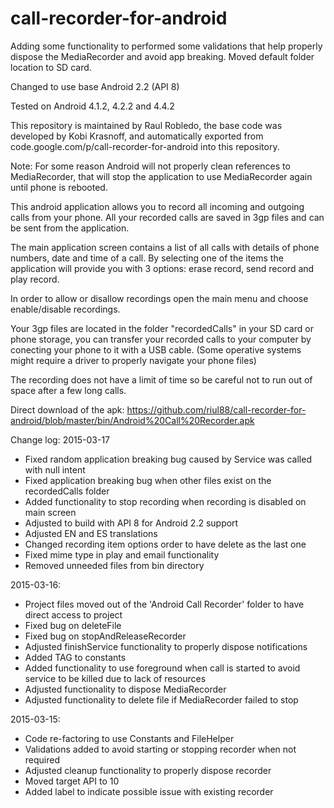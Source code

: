 # call-recorder-for-android

Adding some functionality to performed some validations that help properly dispose the MediaRecorder and avoid app breaking. Moved default folder location to SD card.

Changed to use base Android 2.2 (API 8)

Tested on Android 4.1.2, 4.2.2 and 4.4.2

This repository is maintained by Raul Robledo, the base code was developed by Kobi Krasnoff, and automatically exported from code.google.com/p/call-recorder-for-android into this repository.

Note: For some reason Android will not properly clean references to MediaRecorder, that will stop the application to use MediaRecorder again until phone is rebooted.

This android application allows you to record all incoming and outgoing calls from your phone. All your recorded calls are saved in 3gp files and can be sent from the application.

The main application screen contains a list of all calls with details of phone numbers, date and time of a call. By selecting one of the items the application will provide you with 3 options: erase record, send record and play record.

In order to allow or disallow recordings open the main menu and choose enable/disable recordings.

Your 3gp files are located in the folder "recordedCalls" in your SD card or phone storage, you can transfer your recorded calls to your computer by conecting your phone to it with a USB cable. (Some operative systems might require a driver to properly navigate your phone files)

The recording does not have a limit of time so be careful not to run out of space after a few long calls.

Direct download of the apk: https://github.com/riul88/call-recorder-for-android/blob/master/bin/Android%20Call%20Recorder.apk

Change log:
2015-03-17
- Fixed random application breaking bug caused by Service was called with null intent
- Fixed application breaking bug when other files exist on the recordedCalls folder
- Added functionality to stop recording when recording is disabled on main screen
- Adjusted to build with API 8 for Android 2.2 support
- Adjusted EN and ES translations
- Changed recording item options order to have delete as the last one
- Fixed mime type in play and email functionality
- Removed unneeded files from bin directory

2015-03-16:
- Project files moved out of the 'Android Call Recorder' folder to have direct access to project
- Fixed bug on deleteFile
- Fixed bug on stopAndReleaseRecorder
- Adjusted finishService functionality to properly dispose notifications
- Added TAG to constants
- Added functionality to use foreground when call is started to avoid service to be killed due to lack of resources
- Adjusted functionality to dispose MediaRecorder
- Adjusted functionality to delete file if MediaRecorder failed to stop

2015-03-15:
- Code re-factoring to use Constants and FileHelper
- Validations added to avoid starting or stopping recorder when not required
- Adjusted cleanup functionality to properly dispose recorder
- Moved target API to 10
- Added label to indicate possible issue with existing recorder

